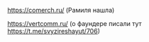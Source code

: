 https://comerch.ru/ (Рамиля нашла)

https://vertcomm.ru/ (о фаундере писали тут https://t.me/svyzireshayut/706)